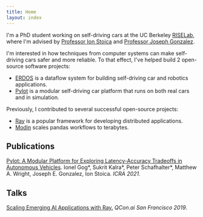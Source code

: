 ```yaml
---
title: Home
layout: index
---
```


I'm a PhD student working on self-driving cars at the UC Berkeley
[RISELab](https://rise.cs.berkeley.edu/),
where I'm advised by
[Professor Ion Stoica](https://people.eecs.berkeley.edu/~istoica/)
and
[Professor Joseph Gonzalez](https://people.eecs.berkeley.edu/~jegonzal/).

I'm interested in how techniques from computer systems can make
self-driving cars safer and more reliable.
To that effect, I've helped build 2 open-source software projects:
- [ERDOS](https://github.com/erdos-project/erdos/) is a dataflow system
for building self-driving car and robotics applications.
- [Pylot](https://github.com/erdos-project/pylot/) is a modular self-driving car
platform that runs on both real cars and in simulation.

Previously, I contributed to several successful open-source projects:
- [Ray](https://ray.io/) is a popular framework for developing distributed applications.
- [Modin](http://modin.org/) scales pandas workflows to terabytes.

## Publications

[Pylot: A Modular Platform for Exploring Latency-Accuracy Tradeoffs in Autonomous Vehicles](/data/papers/2021-icra-pylot.pdf).
Ionel Gog\*, Sukrit Kalra\*, Peter Schafhalter\*, Matthew A. Wright, Joseph E. Gonzalez, Ion Stoica. *ICRA 2021.*

## Talks

[Scaling Emerging AI Applications with Ray.](https://www.infoq.com/presentations/scale-ai-ray/) *QCon.ai San Francisco 2019*.
